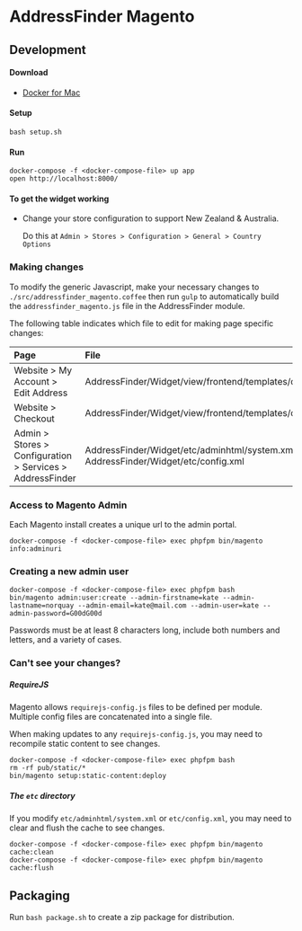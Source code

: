 # AddressFinder Magento

## Development

#### Download

- [Docker for Mac](https://docs.docker.com/docker-for-mac/install/)

#### Setup

```
bash setup.sh
```

#### Run

```
docker-compose -f <docker-compose-file> up app
open http://localhost:8000/
```

#### To get the widget working
- Change your store configuration to support New Zealand & Australia.

    Do this at `Admin > Stores > Configuration > General > Country Options`

### Making changes
To modify the generic Javascript, make your necessary changes to `./src/addressfinder_magento.coffee` then run `gulp` to automatically build the `addressfinder_magento.js` file in the AddressFinder module.

The following table indicates which file to edit for making page specific changes:

| Page | File |
| :--- | :--- |
| Website > My Account > Edit Address | AddressFinder/Widget/view/frontend/templates/customer_address_form.phtml |
| Website > Checkout | AddressFinder/Widget/view/frontend/templates/checkout_index_index.phtml |
| Admin > Stores > Configuration > Services > AddressFinder | AddressFinder/Widget/etc/adminhtml/system.xml, AddressFinder/Widget/etc/config.xml |

### Access to Magento Admin
Each Magento install creates a unique url to the admin portal.

```
docker-compose -f <docker-compose-file> exec phpfpm bin/magento info:adminuri
```

### Creating a new admin user

```
docker-compose -f <docker-compose-file> exec phpfpm bash
bin/magento admin:user:create --admin-firstname=kate --admin-lastname=norquay --admin-email=kate@mail.com --admin-user=kate --admin-password=G00dG00d
```

Passwords must be at least 8 characters long, include both numbers and letters, and a variety of cases.

### Can't see your changes?

##### RequireJS

Magento allows `requirejs-config.js` files to be defined per module. Multiple config files are concatenated into a single file.

When making updates to any `requirejs-config.js`, you may need to recompile static content to see changes.

```
docker-compose -f <docker-compose-file> exec phpfpm bash
rm -rf pub/static/*
bin/magento setup:static-content:deploy
```

##### The `etc` directory

If you modify `etc/adminhtml/system.xml` or `etc/config.xml`, you may need to clear and flush the cache to see changes.

```
docker-compose -f <docker-compose-file> exec phpfpm bin/magento cache:clean
docker-compose -f <docker-compose-file> exec phpfpm bin/magento cache:flush
```

## Packaging

Run `bash package.sh` to create a zip package for distribution.
